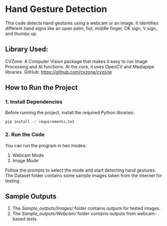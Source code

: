 # Hand Gesture Detection

This code detects hand gestures using a webcam or an image. It identifies different hand signs like an open palm, fist, middle finger, OK sign, V sign, and thumbs up.

## Library Used:

CVZone: A Computer Vision package that makes it easy to run Image Processing and AI functions.
At the core, it uses OpenCV and Mediapipe libraries.
GitHub: https://github.com/cvzone/cvzone

## How to Run the Project

### **1. Install Dependencies**

Before running the project, install the required Python libraries:

```bash
pip install -r requirements.txt
```

### **2. Run the Code**

You can run the program in two modes:

1. Webcam Mode
2. Image Mode

Follow the prompts to select the mode and start detecting hand gestures.
The Dataset folder contains some sample images taken from the internet for testing.

## Sample Outputs

1. The _Sample_outputs/Images/_ folder contains outputs for tested images.
2. The _Sample_outputs/Webcam/_ folder contains outputs from webcam-based tests.
